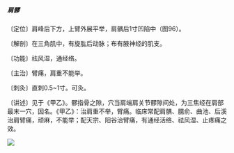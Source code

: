 ##### 肩髎

〔定位〕肩峰后下方，上臂外展平举，肩髃后1寸凹陷中（图96）。

〔解剖〕在三角肌中，有旋肱后动脉；布有腋神经的肌支。

〔功能〕祛风湿，通经络。

〔主治〕臂痛，肩重不能举。

〔刺灸〕直刺0.5~1寸。可灸。

〔讲述〕见于《甲乙》。髎指骨之隙，穴当肩端肩关节髎隙间处，为三焦经在肩部最末一穴，因名。《甲乙》：治肩重不举，臂痛。临床常配肩髃、臑俞、曲池、后溪治肩臂痛，顽麻，不能举；配天宗、阳谷治臂痛，有通经活络、祛风湿、止疼痛之效。

![](img/图96.jpg)
